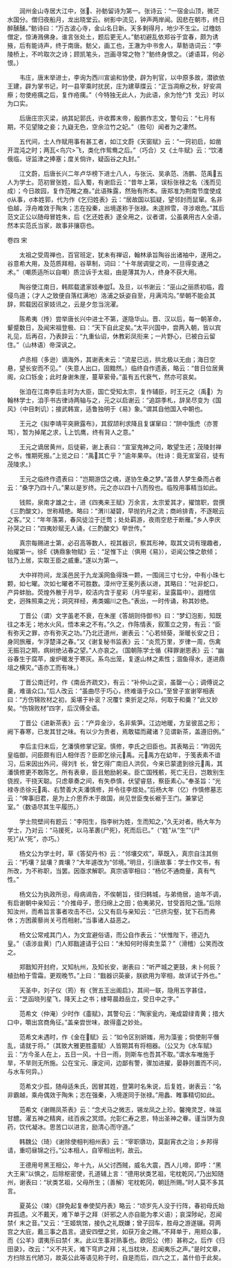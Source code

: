 <!-- { "loadSidebar": true } -->
　　润州金山寺居大江中，张、孙鲂留诗为第一。张诗云：“一宿金山顶，微茫水国分。僧归夜船月，龙出晓堂云。树影中流见，钟声两岸闻。因悲在朝市，终日醉醺醺。”鲂诗曰：“万古波心寺，金山名日新。天多剩得月，地少不生尘。过橹妨僧定，惊涛溅佛身。谁言张处土，题后更无人。”鲂初避乱依郑谷于宜春，颇为诱掖，后有能诗声，终于南唐。鲂父，画工也，王澈为中书舍人，草鲂诰词云：“李陵桥上，不吟取次之诗；顾凯笔头，岂画寻常之物？”鲂终身恨之。（谑语耳，何必恨。）

　　韦庄，唐末举进士，李询为西川宣谕和协使，辟为判官，以中原多故，潜欲依王建，辟为掌书记，时一县宰乘时扰民，庄为建草牒云：“正当凋瘵之秋，好安凋瘵；勿使疮痍之后，复作疮痍。”（今特独无此人，为此语，余为怆勹钅戈云）时以为口实。

　　后唐庄宗灭梁，纳其妃郭氏，许收葬末帝，殷鹏作志文，警句云：“七月有期，不见望陵之妾；九嶷无色，空余泣竹之妃。”（胜句）闻者为之凄然。

　　五代间，士人作赋用事有甚工者，如江文蔚《天窗赋》云：“一窍初启，如凿开混沌之时；两瓦<鸟穴>飞，类化作鸳鸯之后。”（巧合）又《土牛赋》云：“饮渚俄临，讶监津之捧塞；度关倘许，疑函谷之丸封。”

　　江文蔚，后唐长兴二年卢华榜下进士八人，与张沅、吴承范、汤鹏、范禹五人为学士。范初冒张姓，后入蜀，有谢启云：“昔年上第，误标张禄之名（浅而见成）；今日故园，复作范睢之裔。”此语殊露，然殆有所本。唐郑准为荆南节度使成从事，本姓郭，代为作《乞归姓表》云：“居故国以狐疑，望邻封而鼠窜。名非伯越，浮舟难效于陶朱；志在投秦，出境遂称于张禄。未遑辨雪，寻涉艰危。”其后范文正公以随母冒姓朱，后《乞还姓表》遂全用之，议者谓，公虽袭用古人全语，然本实范氏当家，故事非攘窃也。 


 
 卷四 宋 
 
　　太祖之受周禅也，百官班定，犹未有禅诏，翰林承旨陶谷出诸袖中，遂用之。谷意希大用，及范质拜相，谷草制，词曰：“十年居调燮之司，一旦得变通之术。”（嘲质适所以自嘲）质泣诉于太祖，由是薄其为人，终身不获大用。

　　陶谷使江南日，韩熙载遣家妓奉盥。及旦，以书谢云：“巫山之丽质初临，霞侵鸟道；（才人之致便自落红满地）洛浦之妖姿自至，月满鸿沟。”举朝不能会其辞，熙载因召家妓讯之，云是夕忽当浣濯。

　　陈希夷（抟）尝举唐长兴中进士不第，遂隐华山。晋、汉以后，每一朝革命，颦蹙数日，及闻宋祖登极、曰：“天下自此定矣。”太平兴国中，尝两入朝，皆以宾礼见，后再召，乃表辞云：“九重仙诏，休教彩凤衔来；一片野心，已被白云留住。”（山林语）帝深讽之。

　　卢丞相（多逊）谪海外，其谢表末云：“流星已远，拱北极以无由；海日空悬，望长安而不见。”（失意人出口，固黯然。）临终自作遗表，略云：“昔日位居黄阁，众口铄金；此时身谢朱崖，蔓草萦骨。”虽有五代衰气，然亦可哀矣。

　　张洎在江南李后主时为大臣，国亡受知太宗，复作辅臣，时王元之（禹）为翰林学士，洎手书古律诗两轴与之，元之以启谢云：“追踪季札，辞吴尽变为《国风》（中目刺讥）；接武韩宣，适鲁独明于《易》象。”谓其自他国入中朝也。

　　王元之《拟李靖平突厥露布》，其叙颉利求降且复谋窜曰：“阱中饿虎（亦詈骂），暂为掉尾之求，上饥鹰，终有背人之意。”

　　王元之谪居黄州，后徒蕲，谢上表曰：“宣室鬼神之问，敢望生还；茂陵封禅之书，惟期死报。”上览之曰：“禹其亡乎？”逾年果卒。（杜诗：竟无宣室召，徒有茂陵求。）

　　王元之临终作遗表曰：“岂期游岱之魂，遂协生桑之梦。”盖昔人梦生桑而占者云：“桑字乃四十八。”果以是岁终。元之亦以四十八而殁也。临殁用事精当如此。

　　钱熙，泉南才雄之士，进《四夷来王赋》万余言，太宗爱其才，擢馆职，尝撰《三酌酸文》，世称精绝。略曰：“渭川凝碧，早抛钓月之流；商岭排青，不逐眠云之客。”又：“年年落第，春风徒泣于迁莺；处处羁游，夜雨空悲于断雁。”乡人李庆孙哭之曰：“四夷妙赋无人诵，《三酌酸文》举世传。”

　　真宗每赐进士第，必召高等数人，视其器识，察其形神，取其文词有理趣者，始擢第一。徐《铸鼎象物赋》云：“足惟下止（俱用《易》），讵闻公悚之欹倾；铉乃上居，实取王臣之威重。”遂以为第一。

　　大中祥符间，龙溪邑民于九龙溪网鱼得珠一颗，一围阔三寸七分，中有小珠七颗，如七曜。次如七曜者不可胜数。漳州守王冕列表以进，其略曰：“吐非蛇口，产异蚌胎。荧煌外散于月华，皎洁内含于星彩（月华星彩，呈露篇中）。遐稽信史，迥殊照乘之光；洞究祥经，弗类媚川之色。”表出，一时传诵，称其妙绝。

　　丁晋公（谓）文字虽老不衰，在朱崖《答胡则侍御书》曰：“梦幻泡影，知既往之本无；地水火风，悟本来之不有。”久之，作陈情表，叙策立之劳，有云：“臣有弥天之罪，亦有弥天之功。”乃北迁道州，谢表云：“心若倾葵，渐暖长安之日；身同旅雁，乍浮楚泽之春。”又《谢复秘书监表》云：“炎荒万里，岁律一周，伤禽无振羽之期，病树绝沾春之望。”人亦哀之。（国朝陈学士循《释罪谢恩表》云：“幽谷春生于腐苹，废炉暖发于寒灰。系鸟出笼，复遂山林之素性；涸鱼得水，遂进鼎俎之横灾。”语亦工而有味。）

　　丁晋公南迁时，作《南岳齐疏文》，有云：“补仲山之衮，虽罄一心；调傅说之羹，难谐众口。”后人改云：“虽曲尽于巧心，终难谐于众口。”至曾子宣谢宰相表曰：“方伤锦败材之初，奚堪于补衮？况覆饣束折足之际，何取于和羹？”此又妙矣。“伤锦败材”四字，后汉傅全语。

　　丁晋公《进新茶表》云：“产异金沙，名非紫笋。江边地暖，方呈彼茁之形；阙下春寒，已发其甘之味。有以少为贵者，焉敢韫而藏诸？见谓新茶，盖遵旧例。”

　　李后主归末后，乞潘慎修掌记室。慎修，李氏之旧臣也。其表略云：“昨因先皇临御，问臣颇有旧人相伴否？臣即乞徐元禹。元禹方在幼年，于笺表素不谙习，后来因出外问，得刘钅长，曾乞得广南旧人洪侃，今来已蒙遣到徐元禹，其潘慎修更不敢陈乞。所有表章，臣且勉励躬亲。臣亡国残骸，死亡无日，岂敢别生侥觊，干挠天聪。只虑章奏之间，有失恭慎，伏望睿慈，察臣素心。”奉圣旨：“光禄寺丞徐元禹、右赞善大夫潘慎修，并令往李煜处。”后杨大年（亿）作慎修墓志云：“俾事旧君，是为上介思乔木于故国，尚见世臣曳长裾于王门。兼掌记室。”（数语尽其生平履历。）

　　学士院壁间有题云：“李阳生，指李树为姓，生而知之，”久无对者。杨大年为学士，乃对云：“马援死，以马革裹{尸死}，死而后已。”（“姓”从“生”“{尸死}”从“死”，亦巧。）

　　杨文公为学士时，草《答契丹书》云：“邻壤交欢”，草既入，真宗自注其侧云：“朽壤？鼠壤？粪壤？”大年遽改为“邻境。”明旦，引唐故事：学士作文书，有所改，为不称职，当罢。因亟求解职。真宗语宰相曰：“杨亿不通商量，真有气性。”

　　杨文公为执政所忌，母病谒告，不俟朝旨，径归韩城，与弟倚居，逾年不调，有启谢朝中亲知云：“介推母子，愿归绵上之田；伯夷弟兄，甘受首阳之饿。”后除知汝州，而希旨言事者攻击不已，公又有启与亲知云：“已挤沟壑，犹下石而弗休；方困蒺藜尚关弓而相射。”当事诸人益恶之。

　　杨文公常戒其门人，为文宜避俗语，而公自作表云：“伏惟陛下，德迈九皇。”（语涉韭黄）门人郑戬遽请于公曰：“未知何时得卖生菜？”（滑稽）公笑而改之。

　　郑戬知开封府，又知杭州，及知长安，谢表曰：“听严城之更鼓，未卜何辰？植劲柏于雪霜，更观晚节。”上曰：“戬器识英豪，朕欲用为宰相，故详试于外也。”

　　天圣中，刘子仪（筠）有《贺五王出阁启》，其间一联，隐用五字甚佳，云：“芝函晓列星飞，降天上之书；棣萼晨趋岳立，受日中之字。”

　　范希文（仲淹）少时作《齑赋》，其警句云：“陶家瓮内，淹成碧绿青黄；措大口中，嚼出宫商角征。”盖亲尝世味，故得齑之妙处。

　　范希文未遇时，作《金在赋》云：“如令区别妍媸，用为藻鉴；倘使削平僭乱，请就于将。”（其致大雅更胜齑赋）人皆期其有将相器。（公又为《水车赋》云：“方今圣人在上，五日一风，十日一雨，则斯车也吾其不取。”谓水车唯施于旱，不旱则无所施。公在宝元、康定间，边鄙有警，骤加进擢，晏静则置而不问，与水车何异。）

　　范希文少孤，随母适朱氏，因冒其姓，登第时名朱说，后复姓，谢表云：“名非霸越，乘舟偶效于陶朱；志在强秦，入境遂同于张禄。”用蠡、睢事精切如此。

　　范希文《谢赐凤茶表》云：“念犬马之微志，锡龙凤之上珍。馨掩灵芝，味滋甘醴。濯五神之精爽，祛百疾之冥烦。允彰仁寿之恩，特出圣神之眷。谨当饼为良药，饮代凝冰。思苦口以进言，励清心而守道。”

　　韩魏公（琦）《谢除使相判相州表》云：“宰职隳功，莫副宵衣之治；乡邦得请，重叨昼锦之行。”公本相人，自宰相出判，故云。

　　王德用号黑王相公，年十九，从父讨西贼，威名大震，西人儿啼，即呼：“黑大王来”以惧之，后除枢密使，孔道辅上言：“德用状类艺祖，宅枕乾冈，”乃出知随州，谢表曰：“状类艺祖，父母所生；（善解）宅枕乾冈，朝廷所赐。”时人莫不多其言。

　　夏英公（竦）《辞免起复奉使契丹表》略云：“顷岁先人没于行阵，春初母氏始弃孤遗。义不戴天，难下单于之拜（奸邪之人亦自能为孝义语）；哀深陟屺，忍闻禁亻末之音。”又云：“王姬筑馆，接仇之礼既嫌；曾子回车，胜母之游遂辍。荷两宫之大庇，戴三事之昌言。退安四壁之贫，如获万金之赐。”不拜单于，用郑众事，而《公羊》谓夷乐曰禁亻末。此以生事对熟事也。欧阳公（修）甚称之。后作《归田录》，改云：“义不共天，难下穹庐之拜；礼当枕块，忍闻夷乐之声。”是时文章，方扫除五代陋习，故英公此等语见称于时，自是而后，四六之工，盖什伯于此矣。

